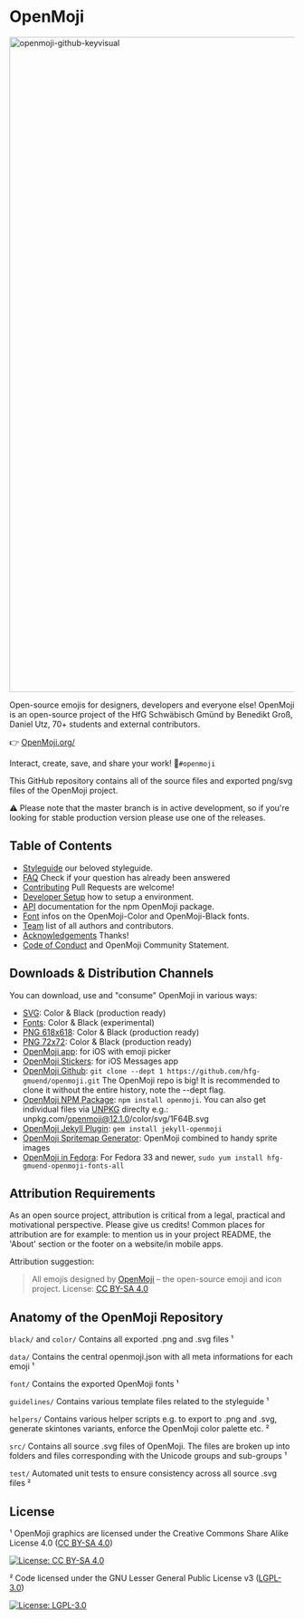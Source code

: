 OpenMoji
========

<img width="1157" alt="openmoji-github-keyvisual" src="https://user-images.githubusercontent.com/480224/71999652-1a60c000-3242-11ea-974a-96fef098147b.png">

Open-source emojis for designers, developers and everyone else! OpenMoji is an open-source project of the HfG Schwäbisch Gmünd by Benedikt Groß, Daniel Utz, 70+ students and external contributors.

👉 [OpenMoji.org/](http://openmoji.org/)

Interact, create, save, and share your work! 🌈`#openmoji`

This GitHub repository contains all of the source files and exported png/svg files of the OpenMoji project.

⚠️ Please note that the master branch is in active development, so if you're looking for stable production version please use one of the releases.


## Table of Contents

- [Styleguide](http://openmoji.org/styleguide) our beloved styleguide.
- [FAQ](FAQ.md) Check if your question has already been answered
- [Contributing](CONTRIBUTING.md) Pull Requests are welcome!
- [Developer Setup](CONTRIBUTING.md#-Developer-Setup) how to setup a environment.
- [API](API.md) documentation for the npm OpenMoji package.
- [Font](font) infos on the OpenMoji-Color and OpenMoji-Black fonts.
- [Team](http://openmoji.org/about/#team) list of all authors and contributors.
- [Acknowledgements](http://openmoji.org/about/#acknowledgement) Thanks!
- [Code of Conduct](CODE_OF_CONDUCT.md) and OpenMoji Community Statement.


## Downloads & Distribution Channels
You can download, use and "consume" OpenMoji in various ways:

- [SVG](https://github.com/hfg-gmuend/openmoji/releases/latest): Color & Black (production ready)
- [Fonts](https://github.com/hfg-gmuend/openmoji/releases/latest): Color & Black (experimental)
- [PNG 618x618](https://github.com/hfg-gmuend/openmoji/releases/latest): Color & Black (production ready)
- [PNG 72x72](https://github.com/hfg-gmuend/openmoji/releases/latest): Color & Black (production ready)
- [OpenMoji app](https://itunes.apple.com/us/app/openmoji/id1462636288): for iOS with emoji picker
- [OpenMoji Stickers](https://itunes.apple.com/us/app/openmoji/id1462636288): for iOS Messages app
- [OpenMoji Github](https://github.com/hfg-gmuend/openmoji/): `git clone --dept 1 https://github.com/hfg-gmuend/openmoji.git` The OpenMoji repo is big! It is recommended to clone it without the entire history, note the --dept flag.
- [OpenMoji NPM Package](https://www.npmjs.com/package/openmoji): `npm install openmoji`. You can also get individual files via [UNPKG](https://unpkg.com/) direclty e.g.: unpkg.com/openmoji@12.1.0/color/svg/1F64B.svg
- [OpenMoji Jekyll Plugin](https://github.com/azadeh-afzar/OpenMoji-Jekyll-Plugin): `gem install jekyll-openmoji`
- [OpenMoji Spritemap Generator](https://github.com/axelpale/openmoji-spritemap-generator): OpenMoji combined to handy sprite images
- [OpenMoji in Fedora](https://apps.fedoraproject.org/packages/hfg-gmuend-openmoji-fonts): For Fedora 33 and newer, `sudo yum install hfg-gmuend-openmoji-fonts-all`


## Attribution Requirements
As an open source project, attribution is critical from a legal, practical and motivational perspective. Please give us credits! Common places for attribution are for example: to mention us in your project README, the 'About' section or the footer on a website/in mobile apps.

Attribution suggestion:

> All emojis designed by [OpenMoji](https://openmoji.org/) – the open-source emoji and icon project. License: [CC BY-SA 4.0](https://creativecommons.org/licenses/by-sa/4.0/#)


## Anatomy of the OpenMoji Repository

`black/` and `color/` Contains all exported .png and .svg files ¹

`data/` Contains the central openmoji.json with all meta informations for each emoji ¹

`font/` Contains the exported OpenMoji fonts ¹

`guidelines/` Contains various template files related to the styleguide ¹

`helpers/` Contains various helper scripts e.g. to export to .png and .svg, generate skintones variants, enforce the OpenMoji color palette etc. ²

`src/` Contains all source .svg files of OpenMoji. The files are broken up into folders and files corresponding with the Unicode groups and sub-groups ¹

`test/` Automated unit tests to ensure consistency across all source .svg files ²


## License
¹ OpenMoji graphics are licensed under the Creative Commons Share Alike License 4.0 ([CC BY-SA 4.0](https://creativecommons.org/licenses/by-sa/4.0/))

[![License: CC BY-SA 4.0](https://img.shields.io/badge/License-CC%20BY--SA%204.0-lightgrey.svg)](https://creativecommons.org/licenses/by-sa/4.0/)

² Code licensed under the GNU Lesser General Public License v3 ([LGPL-3.0](https://www.gnu.org/licenses/lgpl-3.0.en.html))

[![License: LGPL-3.0](https://img.shields.io/badge/License-LGPL%20v3-lightgrey.svg)](https://www.gnu.org/licenses/lgpl-3.0.en.html)
